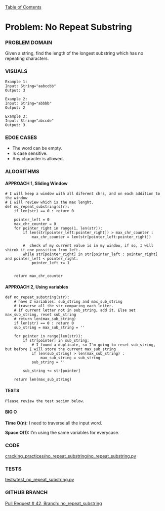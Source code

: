 [Table of Contents](../../README.md)


# Problem: No Repeat Substring

<!-- [Whiteboard approach](X) -->

### PROBLEM DOMAIN
Given a string, find the length of the longest substring which has no repeating characters.

### VISUALS
```
Example 1:
Input: String="aabccbb"
Output: 3

Example 2:
Input: String="abbbb"
Output: 2

Example 3:
Input: String="abccde"
Output: 3
```

### EDGE CASES
- The word can be empty.
- Is case sensitive.
- Any character is allowed.


### ALGORITHMS

#### APPROACH 1, Sliding Window
```
# I will keep a window with all diferent chrs, and on each addition to the window
# I will review which is the max lenght.
def no_repeat_substring(str):
    if len(str) == 0 : return 0

    pointer_left = 0
    max_chr_counter = 0
    for pointer_right in range(1, len(str)):
        if len(str[pointer_left:pointer_right]) > max_chr_counter :
            max_chr_counter = len(str[pointer_left:pointer_right])

        #  check uf my current value is in my window, if so, I will shirnk it one possition from left.
        while str[pointer_right] in str[pointer_left : pointer_right] and pointer_left < pointer_right:
            pointer_left += 1


    return max_chr_counter
```

#### APPROACH 2, Using variables
```
def no_repeat_substring(str):
    # have 2 variables: sub_string and max_sub_string
    # traverse all the str comparing each letter.
    # if current letter not in sub_string, add it. Else set max_sub_string, reset sub_string
    # return len(max_sub_string)
    if len(str) == 0 : return 0
    sub_string = max_sub_string = ''

    for pointer in range(len(str)):
        if str[pointer] in sub_string:
            # I found a duplicate, so I'm going to reset sub_string, but before I will store the current max_sub_string
            if len(sub_string) > len(max_sub_string) :
                max_sub_string = sub_string
            sub_string = ''

        sub_string += str[pointer]

    return len(max_sub_string)

```


#### TESTS
```
Please review the test secion below.
```


#### BIG O
**Time O(n):** I need to traverse all the input word.

**Space O(1):** I'm using the same variables for everycase.

### CODE
[cracking_practices/no_repeat_substring/no_repeat_substring.py](no_repeat_substring.py)


### TESTS
[tests/test_no_repeat_substring.py](../../tests/test_no_repeat_substring.py)

### GITHUB BRANCH

[Pull Request # 42, Branch: no_repeat_substring](https://github.com/ilealm/cracking-practices/pull/42)


